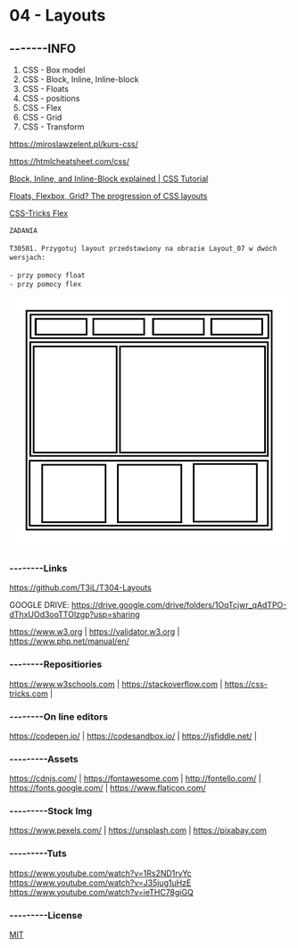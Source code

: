 # 04 - Layouts

## -------INFO

1. CSS - Box model
2. CSS - Block, Inline, Inline-block
3. CSS - Floats
4. CSS - positions
5. CSS - Flex
6. CSS - Grid
7. CSS - Transform



https://miroslawzelent.pl/kurs-css/

https://htmlcheatsheet.com/css/

[Block, Inline, and Inline-Block explained | CSS Tutorial](https://youtu.be/x_i2gga-sYg)

[Floats, Flexbox, Grid? The progression of CSS layouts](https://youtu.be/R7gqJkdc5dM)

[CSS-Tricks Flex](https://css-tricks.com/snippets/css/a-guide-to-flexbox/)

```
ZADANIA

T30501. Przygotuj layout przedstawiony na obrazie Layout_07 w dwóch wersjach: 

- przy pomocy float
- przy pomocy flex
```
![Layout_07](/Layout_07.JPG)

### --------Links
https://github.com/T3iL/T304-Layouts

GOOGLE DRIVE: https://drive.google.com/drive/folders/1OqTcjwr_qAdTPO-dThxUOd3ooTTOlzgp?usp=sharing

https://www.w3.org | https://validator.w3.org | https://www.php.net/manual/en/
### --------Repositiories
https://www.w3schools.com | https://stackoverflow.com | https://css-tricks.com |
### --------On line editors
https://codepen.io/ | https://codesandbox.io/ | https://jsfiddle.net/ |
### ---------Assets
https://cdnjs.com/ | https://fontawesome.com | http://fontello.com/ | https://fonts.google.com/ | https://www.flaticon.com/
### ---------Stock Img
https://www.pexels.com/ | https://unsplash.com | https://pixabay.com
### ---------Tuts
https://www.youtube.com/watch?v=1Rs2ND1ryYc
https://www.youtube.com/watch?v=J35jug1uHzE
https://www.youtube.com/watch?v=ieTHC78giGQ
### ---------License
[MIT](https://choosealicense.com/licenses/mit/)
